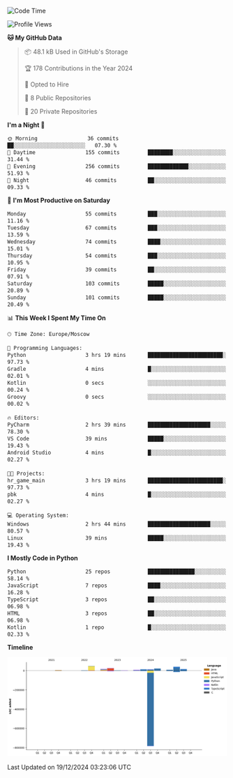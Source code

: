 <!--START_SECTION:waka-->
![Code Time](http://img.shields.io/badge/Code%20Time-568%20hrs%2017%20mins-blue)

![Profile Views](http://img.shields.io/badge/Profile%20Views-3-blue)

**🐱 My GitHub Data** 

> 📦 48.1 kB Used in GitHub's Storage 
 > 
> 🏆 178 Contributions in the Year 2024
 > 
> 💼 Opted to Hire
 > 
> 📜 8 Public Repositories 
 > 
> 🔑 20 Private Repositories 
 > 
**I'm a Night 🦉** 

```text
🌞 Morning                36 commits          ██░░░░░░░░░░░░░░░░░░░░░░░   07.30 % 
🌆 Daytime                155 commits         ████████░░░░░░░░░░░░░░░░░   31.44 % 
🌃 Evening                256 commits         █████████████░░░░░░░░░░░░   51.93 % 
🌙 Night                  46 commits          ██░░░░░░░░░░░░░░░░░░░░░░░   09.33 % 
```
📅 **I'm Most Productive on Saturday** 

```text
Monday                   55 commits          ███░░░░░░░░░░░░░░░░░░░░░░   11.16 % 
Tuesday                  67 commits          ███░░░░░░░░░░░░░░░░░░░░░░   13.59 % 
Wednesday                74 commits          ████░░░░░░░░░░░░░░░░░░░░░   15.01 % 
Thursday                 54 commits          ███░░░░░░░░░░░░░░░░░░░░░░   10.95 % 
Friday                   39 commits          ██░░░░░░░░░░░░░░░░░░░░░░░   07.91 % 
Saturday                 103 commits         █████░░░░░░░░░░░░░░░░░░░░   20.89 % 
Sunday                   101 commits         █████░░░░░░░░░░░░░░░░░░░░   20.49 % 
```


📊 **This Week I Spent My Time On** 

```text
🕑︎ Time Zone: Europe/Moscow

💬 Programming Languages: 
Python                   3 hrs 19 mins       ████████████████████████░   97.73 % 
Gradle                   4 mins              █░░░░░░░░░░░░░░░░░░░░░░░░   02.01 % 
Kotlin                   0 secs              ░░░░░░░░░░░░░░░░░░░░░░░░░   00.24 % 
Groovy                   0 secs              ░░░░░░░░░░░░░░░░░░░░░░░░░   00.02 % 

🔥 Editors: 
PyCharm                  2 hrs 39 mins       ████████████████████░░░░░   78.30 % 
VS Code                  39 mins             █████░░░░░░░░░░░░░░░░░░░░   19.43 % 
Android Studio           4 mins              █░░░░░░░░░░░░░░░░░░░░░░░░   02.27 % 

🐱‍💻 Projects: 
hr_game_main             3 hrs 19 mins       ████████████████████████░   97.73 % 
pbk                      4 mins              █░░░░░░░░░░░░░░░░░░░░░░░░   02.27 % 

💻 Operating System: 
Windows                  2 hrs 44 mins       ████████████████████░░░░░   80.57 % 
Linux                    39 mins             █████░░░░░░░░░░░░░░░░░░░░   19.43 % 
```

**I Mostly Code in Python** 

```text
Python                   25 repos            ███████████████░░░░░░░░░░   58.14 % 
JavaScript               7 repos             ████░░░░░░░░░░░░░░░░░░░░░   16.28 % 
TypeScript               3 repos             ██░░░░░░░░░░░░░░░░░░░░░░░   06.98 % 
HTML                     3 repos             ██░░░░░░░░░░░░░░░░░░░░░░░   06.98 % 
Kotlin                   1 repo              █░░░░░░░░░░░░░░░░░░░░░░░░   02.33 % 
```



**Timeline**

![Lines of Code chart](https://raw.githubusercontent.com/adlemx/adlemx/main/assets/bar_graph.png)


 Last Updated on 19/12/2024 03:23:06 UTC
<!--END_SECTION:waka-->
